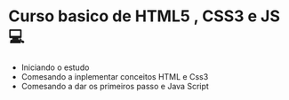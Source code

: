 # Curso basico de HTML5 , CSS3 e JS   :computer:

- Iniciando o estudo 
- Comesando a inplementar conceitos HTML e Css3
- Comesando a dar os primeiros passo e Java Script  
